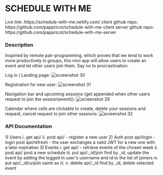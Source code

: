 <h1>SCHEDULE WITH ME</h1>
Live link: https://schedule-with-me.netlify.com/
client github repo: https://github.com/pappricot/schedule-with-me-client
server github repo: https://github.com/pappricot/schedule-with-me-server

<h3>Description</h3> 
Inspiried by remote pair-programming, which proves that we tend to work more productively in groups, this mini app will allow users to create an event and let other users join them. Say no to procrastination.

Log in / Landing page:
![screenshot 30](https://user-images.githubusercontent.com/18382129/43613360-f51f7366-9663-11e8-9b2e-555384077ffe.png)

Registration for new user:
![screenshot 31](https://user-images.githubusercontent.com/18382129/43613388-0b1af366-9664-11e8-9cf6-18cacdde9352.png)

Navigation bar and upcoming sessions (get appended when other users request to join the session(event)):
![screenshot 29](https://user-images.githubusercontent.com/18382129/43613441-32bc16ca-9664-11e8-9ca4-d13c3bf9707f.png)

Calendar where cells are clickable to create, delete your sessions and request, cancel request to join other sessions:
![screenshot 32](https://user-images.githubusercontent.com/18382129/43613477-508b5ff8-9664-11e8-98ae-e2efa240518d.png)


<h3>API Documentation</h3>
1) Users
        i. get api/ 
        ii. post api/ - register a new user
2) Auth
        post api/login - login
        post api/refresh - the user exchanges a valid JWT for a new one with a later expiration
3) Events
        i. get api/ - retrieve events of the chosen week
        ii. post api/ post a new schedule
        iii. put api/:_id/join   find by _id, update the event by adding the logged in user's username and id to the list of joiners
        iv. put api/:_id/unjoin same as iii.
        v. delete api/:_id find by _id, delete selected event
        

        

